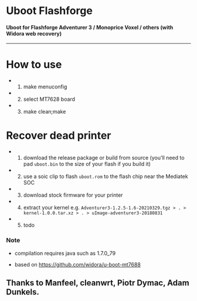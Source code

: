# Uboot Flashforge
#### Uboot for Flashforge Adventurer 3 / Monoprice Voxel / others (with Widora web recovery)
***
# How to use
* 1. make menuconfig
* 2. select MT7628 board
* 3. make clean;make

# Recover dead printer
* 1. download the release package or build from source (you'll need to pad `uboot.bin` to the size of your flash if you build it)
* 2. use a soic clip to flash `uboot.rom` to the flash chip near the Mediatek SOC
* 3. download stock firmware for your printer
* 4. extract your kernel e.g. `Adventurer3-1.2.5-1.6-20210329.tgz > . > kernel-1.0.0.tar.xz > . > uImage-adventurer3-20180831`
* 5. todo

### Note
* compilation requires java such as 1.7.0_79

* based on https://github.com/widora/u-boot-mt7688
## Thanks to Manfeel, cleanwrt, Piotr Dymac, Adam Dunkels.
